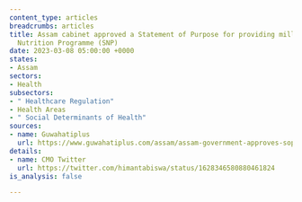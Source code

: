 ```yaml
---
content_type: articles
breadcrumbs: articles
title: Assam cabinet approved a Statement of Purpose for providing millet under Supplementary
  Nutrition Programme (SNP)
date: 2023-03-08 05:00:00 +0000
states:
- Assam
sectors:
- Health
subsectors:
- " Healthcare Regulation"
- Health Areas
- " Social Determinants of Health"
sources:
- name: Guwahatiplus
  url: https://www.guwahatiplus.com/assam/assam-government-approves-sop-for-tackling-malnutrition
details:
- name: CMO Twitter
  url: https://twitter.com/himantabiswa/status/1628346580880461824
is_analysis: false

---
```

